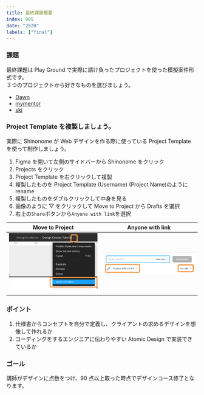 ```yaml
---
title: 最終課題概要
index: 905
date: "2020"
labels: ["final"]
---
```


### 課題

最終課題は Play Ground で実際に請け負ったプロジェクトを使った模擬案件形式です。  
３つのプロジェクトから好きなものを選びましょう。

- [Dawn]()
- [mymentor]()
- [ski]()

### Project Template を複製しましょう。

実際に Shinonome が Web デザインを作る際に使っている Project Template を使って制作しましょう。

1. Figma を開いて左側のサイドバーから Shinonome をクリック
2. Projects をクリック
3. Project Template を右クリックして複製
4. 複製したものを Project Template (Username) (Project Name)のように rename
5. 複製したものをダブルクリックして中身を見る
6. 画像のように ▽ をクリックして Move to Project から Drafts を選択
7. 右上の`Share`ボタンから`Anyone with link`を選択

| Move to Project                                    | Anyone with link                         |
| -------------------------------------------------- | ---------------------------------------- |
| ![Move To Project](../../assets/moveToProject.png) | ![To Review](../../assets/toReview2.png) |

### ポイント

1. 仕様書からコンセプトを自分で定義し、クライアントの求めるデザインを想像して作れるか
2. コーディングをするエンジニアに伝わりやすい Atomic Design で実装できているか

### ゴール

講師がデザインに点数をつけ、90 点以上取った時点でデザインコース修了となります。
